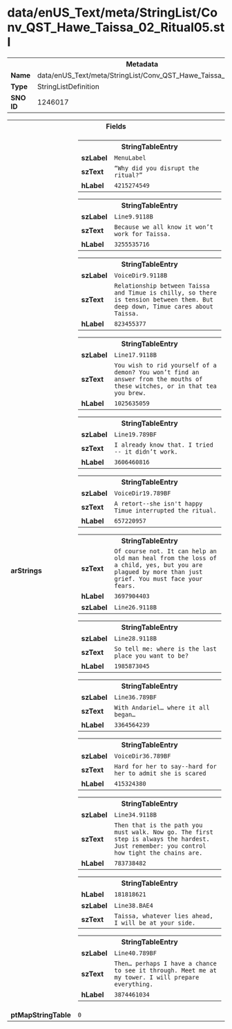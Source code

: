 <h1>data/enUS_Text/meta/StringList/Conv_QST_Hawe_Taissa_02_Ritual05.stl</h1><table><tr><th colspan="100%">Metadata</th></tr><tr><td><b>Name</b></td><td>data/enUS_Text/meta/StringList/Conv_QST_Hawe_Taissa_02_Ritual05.stl</td></tr><tr><td><b>Type</b></td><td>StringListDefinition</td></tr><tr><td><b>SNO ID</b></td><td>1246017</td></tr></table>

<table><tr><th colspan="100%">Fields</th></tr><tr><td><b>arStrings</b></td><td><table><tr><th colspan="100%">StringTableEntry</th></tr><tr><td><b>szLabel</b></td><td><code>MenuLabel</code></td></tr><tr><td><b>szText</b></td><td><code>“Why did you disrupt the ritual?”</code></td></tr><tr><td><b>hLabel</b></td><td><code>4215274549</code></td></tr></table>


<table><tr><th colspan="100%">StringTableEntry</th></tr><tr><td><b>szLabel</b></td><td><code>Line9.9118B</code></td></tr><tr><td><b>szText</b></td><td><code>Because we all know it won’t work for Taissa.</code></td></tr><tr><td><b>hLabel</b></td><td><code>3255535716</code></td></tr></table>


<table><tr><th colspan="100%">StringTableEntry</th></tr><tr><td><b>szLabel</b></td><td><code>VoiceDir9.9118B</code></td></tr><tr><td><b>szText</b></td><td><code>Relationship between Taissa and Timue is chilly, so there is tension between them. But deep down, Timue cares about Taissa.</code></td></tr><tr><td><b>hLabel</b></td><td><code>823455377</code></td></tr></table>


<table><tr><th colspan="100%">StringTableEntry</th></tr><tr><td><b>szLabel</b></td><td><code>Line17.9118B</code></td></tr><tr><td><b>szText</b></td><td><code>You wish to rid yourself of a demon? You won’t find an answer from the mouths of these witches, or in that tea you brew.</code></td></tr><tr><td><b>hLabel</b></td><td><code>1025635059</code></td></tr></table>


<table><tr><th colspan="100%">StringTableEntry</th></tr><tr><td><b>szLabel</b></td><td><code>Line19.789BF</code></td></tr><tr><td><b>szText</b></td><td><code>I already know that. I tried -- it didn’t work.</code></td></tr><tr><td><b>hLabel</b></td><td><code>3606460816</code></td></tr></table>


<table><tr><th colspan="100%">StringTableEntry</th></tr><tr><td><b>szLabel</b></td><td><code>VoiceDir19.789BF</code></td></tr><tr><td><b>szText</b></td><td><code>A retort--she isn't happy Timue interrupted the ritual.</code></td></tr><tr><td><b>hLabel</b></td><td><code>657220957</code></td></tr></table>


<table><tr><th colspan="100%">StringTableEntry</th></tr><tr><td><b>szText</b></td><td><code>Of course not. It can help an old man heal from the loss of a child, yes, but you are plagued by more than just grief. You must face your fears.</code></td></tr><tr><td><b>hLabel</b></td><td><code>3697904403</code></td></tr><tr><td><b>szLabel</b></td><td><code>Line26.9118B</code></td></tr></table>


<table><tr><th colspan="100%">StringTableEntry</th></tr><tr><td><b>szLabel</b></td><td><code>Line28.9118B</code></td></tr><tr><td><b>szText</b></td><td><code>So tell me: where is the last place you want to be?</code></td></tr><tr><td><b>hLabel</b></td><td><code>1985873045</code></td></tr></table>


<table><tr><th colspan="100%">StringTableEntry</th></tr><tr><td><b>szLabel</b></td><td><code>Line36.789BF</code></td></tr><tr><td><b>szText</b></td><td><code>With Andariel… where it all began…</code></td></tr><tr><td><b>hLabel</b></td><td><code>3364564239</code></td></tr></table>


<table><tr><th colspan="100%">StringTableEntry</th></tr><tr><td><b>szLabel</b></td><td><code>VoiceDir36.789BF</code></td></tr><tr><td><b>szText</b></td><td><code>Hard for her to say--hard for her to admit she is scared</code></td></tr><tr><td><b>hLabel</b></td><td><code>415324380</code></td></tr></table>


<table><tr><th colspan="100%">StringTableEntry</th></tr><tr><td><b>szLabel</b></td><td><code>Line34.9118B</code></td></tr><tr><td><b>szText</b></td><td><code>Then that is the path you must walk. Now go. The first step is always the hardest. Just remember: you control how tight the chains are.</code></td></tr><tr><td><b>hLabel</b></td><td><code>783738482</code></td></tr></table>


<table><tr><th colspan="100%">StringTableEntry</th></tr><tr><td><b>hLabel</b></td><td><code>181818621</code></td></tr><tr><td><b>szLabel</b></td><td><code>Line38.BAE4</code></td></tr><tr><td><b>szText</b></td><td><code>Taissa, whatever lies ahead, I will be at your side.</code></td></tr></table>


<table><tr><th colspan="100%">StringTableEntry</th></tr><tr><td><b>szLabel</b></td><td><code>Line40.789BF</code></td></tr><tr><td><b>szText</b></td><td><code>Then… perhaps I have a chance to see it through. Meet me at my tower. I will prepare everything.</code></td></tr><tr><td><b>hLabel</b></td><td><code>3874461034</code></td></tr></table>


</td></tr><tr><td><b>ptMapStringTable</b></td><td><code>0</code></td></tr></table>

